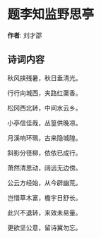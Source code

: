 # 题李知监野思亭

**作者**: 刘才邵

## 诗词内容

秋风挟残暑，秋日垂清光。

行行向城西，夹路红蕖香。

松冈西北转，中间水云乡。

小亭信佳哉，丛篁供晚凉。

月溪响环珮，古来隐城隍。

斜影分径柳，依依已成行。

萧然清思动，阔远无边傍。

公云方经始，从今辟幽荒。

岂惜草木富，檐宇日舒长。

此兴不退转，来效未易量。

更欲坚公意，留诗冀勿忘。

